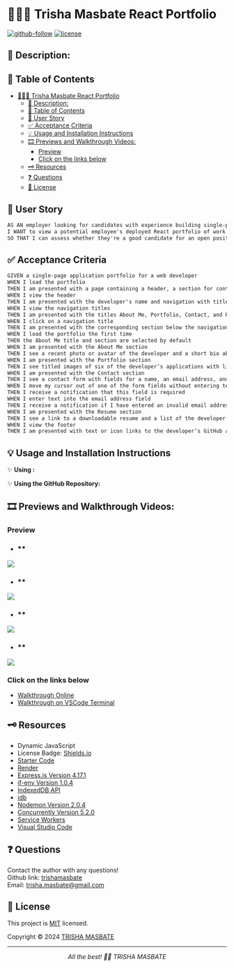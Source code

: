 # 👩🏻‍💻 Trisha Masbate React Portfolio

[![github-follow](https://img.shields.io/github/followers/trishamasbate?label=Follow&logoColor=purple&style=social)](https://github.com/trishamasbate)
[![license](https://img.shields.io/badge/License-MIT-brightgreen.svg)](https://choosealicense.com/licenses/mit/)

## 📃 Description:


## 📌 Table of Contents
- [👩🏻‍💻 Trisha Masbate React Portfolio](#-trisha-masbate-react-portfolio)
  - [📃 Description:](#-description)
  - [📌 Table of Contents](#-table-of-contents)
  - [🔎 User Story](#-user-story)
  - [✅ Acceptance Criteria](#-acceptance-criteria)
  - [💡 Usage and Installation Instructions](#-usage-and-installation-instructions)
  - [🎞️ Previews and Walkthrough Videos:](#️-previews-and-walkthrough-videos)
    - [Preview](#preview)
    - [Click on the links below](#click-on-the-links-below)
  - [🗝️ Resources](#️-resources)
  - [❓ Questions](#-questions)
  - [🪪 License](#-license)

## 🔎 User Story
```md
AS AN employer looking for candidates with experience building single-page applications
I WANT to view a potential employee's deployed React portfolio of work samples
SO THAT I can assess whether they're a good candidate for an open position
```

## ✅ Acceptance Criteria
```md
GIVEN a single-page application portfolio for a web developer
WHEN I load the portfolio
THEN I am presented with a page containing a header, a section for content, and a footer
WHEN I view the header
THEN I am presented with the developer's name and navigation with titles corresponding to different sections of the portfolio
WHEN I view the navigation titles
THEN I am presented with the titles About Me, Portfolio, Contact, and Resume, and the title corresponding to the current section is highlighted
WHEN I click on a navigation title
THEN I am presented with the corresponding section below the navigation without the page reloading and that title is highlighted
WHEN I load the portfolio the first time
THEN the About Me title and section are selected by default
WHEN I am presented with the About Me section
THEN I see a recent photo or avatar of the developer and a short bio about them
WHEN I am presented with the Portfolio section
THEN I see titled images of six of the developer’s applications with links to both the deployed applications and the corresponding GitHub repository
WHEN I am presented with the Contact section
THEN I see a contact form with fields for a name, an email address, and a message
WHEN I move my cursor out of one of the form fields without entering text
THEN I receive a notification that this field is required
WHEN I enter text into the email address field
THEN I receive a notification if I have entered an invalid email address
WHEN I am presented with the Resume section
THEN I see a link to a downloadable resume and a list of the developer’s proficiencies
WHEN I view the footer
THEN I am presented with text or icon links to the developer’s GitHub and LinkedIn profiles, and their profile on a third platform (Stack Overflow, Twitter).
```

## 💡 Usage and Installation Instructions
✨ **Using :**

[]()


✨ **Using the GitHub Repository:**



## 🎞️ Previews and Walkthrough Videos:

### Preview

  - ### **
![](./assets/images/)

  - ### **
![](./assets/images/) 

  - ### **
![](./assets/images/)

  - ### **
![](./assets/images/)


### Click on the links below
- [ Walkthrough Online]()
- [ Walkthrough on VSCode Terminal]()

## 🗝️ Resources
- Dynamic JavaScript
- License Badge: [Shields.io](https://shields.io/)
- [Starter Code](https://github.com/coding-boot-camp/cautious-meme)
- [Render](https://coding-boot-camp.github.io/full-stack/render/render-deployment-guide)
- [Express.js Version 4.17.1](https://www.npmjs.com/package/express)
- [if-env Version 1.0.4](https://www.npmjs.com/package/if-env)
- [IndexedDB API](https://developer.mozilla.org/en-US/docs/Web/API/IndexedDB_API)
- [idb](https://www.npmjs.com/package/idb)
- [Nodemon Version 2.0.4](https://www.npmjs.com/package/nodemon)
- [Concurrently Version 5.2.0](https://www.npmjs.com/package/concurrently)
- [Service Workers](https://developer.mozilla.org/en-US/docs/Web/API/Service_Worker_API)
- [Visual Studio Code](https://code.visualstudio.com/)


## ❓ Questions
Contact the author with any questions!<br>
Github link: [trishamasbate](https://github.com/trishamasbate)<br>
Email: trisha.masbate@gmail.com

## 🪪 License
This project is [MIT](https://choosealicense.com/licenses/mit/) licensed.<br />

Copyright © 2024 [TRISHA MASBATE](https://github.com/trishamasbate)
  
<hr>
<p align='center'><i>
All the best! 🤟🏻 TRISHA MASBATE
</i></p>